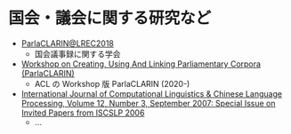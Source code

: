 国会・議会に関する研究など
===
- [ParlaCLARIN@LREC2018](https://www.clarin.eu/ParlaCLARIN)
    - 国会議事録に関する学会
- [Workshop on Creating, Using And Linking Parliamentary Corpora (ParlaCLARIN)](https://www.aclweb.org/anthology/venues/parlaclarin/)
    - ACL の Workshop 版 ParlaCLARIN (2020-)
- [International Journal of Computational Linguistics & Chinese Language Processing, Volume 12, Number 3, September 2007: Special Issue on Invited Papers from ISCSLP 2006](https://www.aclweb.org/anthology/volumes/O07-5/)
    - ...
